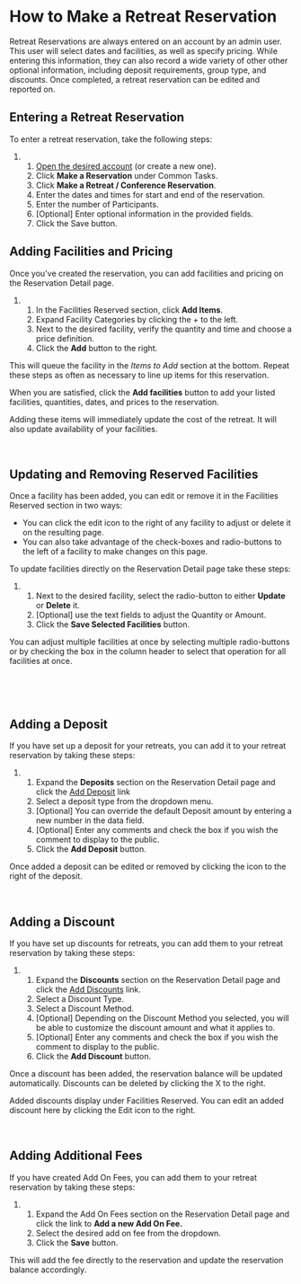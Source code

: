 # How to Make a Retreat Reservation
Retreat Reservations are always entered on an account by an admin user. This user will select dates and facilities, as well as specify pricing. While entering this information, they can also record a wide variety of other other optional information, including deposit requirements, group type, and discounts. Once completed, a retreat reservation can be edited and reported on.


## Entering a Retreat Reservation


To enter a retreat reservation, take the following steps:


1. 1. [Open the desired account](https://help.ultracamp.com/hc/en-us/articles/7260031042324) (or create a new one).
	2. Click **Make a Reservation** under Common Tasks.
	3. Click **Make a Retreat / Conference Reservation**.
	4. Enter the dates and times for start and end of the reservation.
	5. Enter the number of Participants.
	6. [Optional] Enter optional information in the provided fields.
	7. Click the Save button.


## Adding Facilities and Pricing


Once you've created the reservation, you can add facilities and pricing on the Reservation Detail page.


1. 1. In the Facilities Reserved section, click **Add Items**.
	2. Expand Facility Categories by clicking the + to the left.
	3. Next to the desired facility, verify the quantity and time and choose a price definition.
	4. Click the **Add** button to the right.


This will queue the facility in the *Items to Add* section at the bottom. Repeat these steps as often as necessary to line up items for this reservation.


When you are satisfied, click the **Add facilities** button to add your listed facilities, quantities, dates, and prices to the reservation.


Adding these items will immediately update the cost of the retreat. It will also update availability of your facilities.


 


## Updating and Removing Reserved Facilities


Once a facility has been added, you can edit or remove it in the Facilities Reserved section in two ways:


* You can click the edit icon to the right of any facility to adjust or delete it on the resulting page.
* You can also take advantage of the check-boxes and radio-buttons to the left of a facility to make changes on this page.


To update facilities directly on the Reservation Detail page take these steps:


1. 1. Next to the desired facility, select the radio-button to either **Update** or **Delete** it.
	2. [Optional] use the text fields to adjust the Quantity or Amount.
	3. Click the **Save Selected Facilities** button.


You can adjust multiple facilities at once by selecting multiple radio-buttons or by checking the box in the column header to select that operation for all facilities at once.


 


 


## Adding a Deposit


If you have set up a deposit for your retreats, you can add it to your retreat reservation by taking these steps:


1. 1. Expand the **Deposits** section on the Reservation Detail page and click the [Add Deposit](https://www.ultracamp.com/Admin/Accounts/AddRetreatDeposit.aspx) link
	2. Select a deposit type from the dropdown menu.
	3. [Optional] You can override the default Deposit amount by entering a new number in the data field.
	4. [Optional] Enter any comments and check the box if you wish the comment to display to the public.
	5. Click the **Add Deposit** button.


Once added a deposit can be edited or removed by clicking the icon to the right of the deposit.


 


## Adding a Discount


If you have set up discounts for retreats, you can add them to your retreat reservation by taking these steps:


1. 1. Expand the **Discounts** section on the Reservation Detail page and click the [Add Discounts](https://www.ultracamp.com/admin/accounts/AddRetreatDiscount.aspx) link.
	2. Select a Discount Type.
	3. Select a Discount Method.
	4. [Optional] Depending on the Discount Method you selected, you will be able to customize the discount amount and what it applies to.
	5. [Optional] Enter any comments and check the box if you wish the comment to display to the public.
	6. Click the **Add Discount** button.


Once a discount has been added, the reservation balance will be updated automatically. Discounts can be deleted by clicking the X to the right.


Added discounts display under Facilities Reserved. You can edit an added discount here by clicking the Edit icon to the right.


 


## Adding Additional Fees


If you have created Add On Fees, you can add them to your retreat reservation by taking these steps:


1. 1. Expand the Add On Fees section on the Reservation Detail page and click the link to **Add a new Add On Fee.**
	2. Select the desired add on fee from the dropdown.
	3. Click the **Save** button.


This will add the fee directly to the reservation and update the reservation balance accordingly.


 

